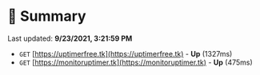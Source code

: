 # 📖 Summary
Last updated: **9/23/2021, 3:21:59 PM**

- `GET` [https://uptimerfree.tk](https://uptimerfree.tk) - **Up** (1327ms)
- `GET` [https://monitoruptimer.tk](https://monitoruptimer.tk) - **Up** (475ms)
